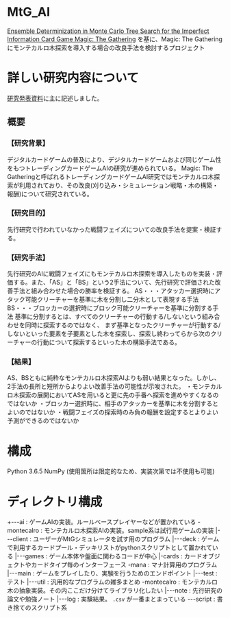 # MtG_AI

[Ensemble Determinization in Monte Carlo Tree Search for the Imperfect Information Card Game Magic: The Gathering](https://ieeexplore.ieee.org/document/6218176) を基に、Magic: The Gathering にモンテカルロ木探索を導入する場合の改良手法を検討するプロジェクト

# 詳しい研究内容について

[研究発表資料](./readme.pdf)に主に記述しました。

## 概要

### 【研究背景】

デジタルカードゲームの普及により、デジタルカードゲームおよび同じゲーム性をもつトレーディングカードゲームAIの研究が進められている。
Magic: The Gatheringと呼ばれるトレーディングカードゲームAI研究ではモンテカルロ木探索が利用されており、その改良(刈り込み・シミュレーション戦略・木の構築・報酬)について研究されている。

### 【研究目的】

先行研究で行われていなかった戦闘フェイズについての改良手法を提案・検証する。

### 【研究手法】

先行研究のAIに戦闘フェイズにもモンテカルロ木探索を導入したものを実装・評価する。また、「AS」と「BS」という2手法について、先行研究で評価された改善手法と組み合わせた場合の勝率を検証する。
AS・・・アタッカー選択時にアタック可能クリーチャーを基準に木を分割し二分木として表現する手法
BS・・・ブロッカーの選択時にブロック可能クリーチャーを基準に分割する手法
基準に分割するとは、すべてのクリーチャーの行動する/しないという組み合わせを同時に探索するのではなく、
まず基準となったクリーチャーが行動する/しないといった要素を子要素とした木を探索し、探索し終わってらから次のクリーチャーの行動について探索するといった木の構築手法である。

### 【結果】

AS、BSともに純粋なモンテカルロ木探索AIよりも弱い結果となった。しかし、2手法の長所と短所からよりよい改善手法の可能性が示唆された。
・モンテカルロ木探索の展開においてASを用いると更に先の手番へ探索を進めやすくなるのではないか
・ブロッカー選択時に、相手のアタッカーを基準に木を分割するとよいのではないか
・戦闘フェイズの探索時のみ負の報酬を設定するとよりよい予測ができるのではないか

# 構成

Python 3.6.5
NumPy (使用箇所は限定的なため、実装次第では不使用も可能)

# ディレクトリ構成

+---ai         : ゲームAIの実装。ルールベースプレイヤーなどが置かれている
  \-montecalro : モンテカルロ木探索AIの実装。sample系は試行用ゲームの実装
|---client     : ユーザーがMtGシミュレータを試す用のプログラム
|---deck       : ゲームで利用するカードプール・デッキリストがpythonスクリプトとして置かれている
|---games      : ゲーム本体や盤面に関わるコードが中心
  |-cards      : カードオブジェクトやカードタイプ毎のインターフェース
  \-mana       : マナ計算用のプログラム
|---main       : ゲームをプレイしたり、実験を行うためのエンドポイント
|---test       : テスト
|---util       : 汎用的なプログラムの雑多まとめ
  \-montecalro : モンテカルロ木の抽象実装。その内ここだけ分けてライブラリ化したい
|---note       : 先行研究の論文や勉強ノート
|---log        : 実験結果。 `.csv` が一番まとまっている
\---script     : 書き捨てのスクリプト系
